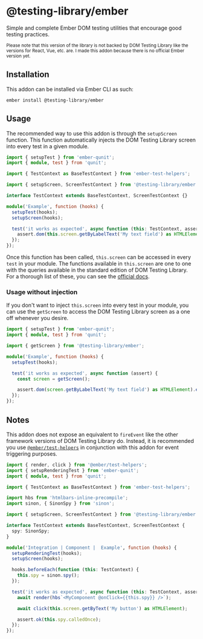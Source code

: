 # @testing-library/ember

Simple and complete Ember DOM testing utilities that encourage good testing practices.

<small>Please note that this version of the library is not backed by DOM Testing Library like the versions for React, Vue, etc. are. I made this addon because there is no official Ember version yet.</small>

## Installation

This addon can be installed via Ember CLI as such:

```
ember install @testing-library/ember
```

## Usage

The recommended way to use this addon is through the `setupScreen` function. This function automatically injects the DOM Testing Library screen into every test in a given module.

```ts
import { setupTest } from 'ember-qunit';
import { module, test } from 'qunit';

import { TestContext as BaseTestContext } from 'ember-test-helpers';

import { setupScreen, ScreenTestContext } from '@testing-library/ember';

interface TestContext extends BaseTestContext, ScreenTestContext {}

module('Example', function (hooks) {
  setupTest(hooks);
  setupScreen(hooks);

  test('it works as expected', async function (this: TestContext, assert) {
    assert.dom(this.screen.getByLabelText('My text field') as HTMLElement).exists();
  });
});
```

Once this function has been called, `this.screen` can be accessed in every `test` in your module. The functions available in `this.screen` are one to one with the queries available in the standard edition of DOM Testing Library. For a thorough list of these, you can see the [official docs](https://testing-library.com/docs/queries/about).

### Usage without injection

If you don't want to inject `this.screen` into every test in your module, you can use the `getScreen` to access the DOM Testing Library screen as a one off whenever you desire.

```ts
import { setupTest } from 'ember-qunit';
import { module, test } from 'qunit';

import { getScreen } from '@testing-library/ember';

module('Example', function (hooks) {
  setupTest(hooks);

  test('it works as expected', async function (assert) {
    const screen = getScreen();

    assert.dom(screen.getByLabelText('My text field') as HTMLElement).exists();
  });
});
```

## Notes

This addon does not expose an equivalent to `fireEvent` like the other framework versions of DOM Testing Library do. Instead, it is recommended you use [`@ember/test-helpers`](https://github.com/emberjs/ember-test-helpers) in conjunction with this addon for event triggering purposes.

```ts
import { render, click } from '@ember/test-helpers';
import { setupRenderingTest } from 'ember-qunit';
import { module, test } from 'qunit';

import { TestContext as BaseTestContext } from 'ember-test-helpers';

import hbs from 'htmlbars-inline-precompile';
import sinon, { SinonSpy } from 'sinon';

import { setupScreen, ScreenTestContext } from '@testing-library/ember';

interface TestContext extends BaseTestContext, ScreenTestContext {
  spy: SinonSpy;
}

module('Integration | Component |  Example', function (hooks) {
  setupRenderingTest(hooks);
  setupScreen(hooks);

  hooks.beforeEach(function (this: TestContext) {
    this.spy = sinon.spy();
  });

  test('it works as expected', async function (this: TestContext, assert) {
    await render(hbs`<MyComponent @onClick={{this.spy}} />`);

    await click(this.screen.getByText('My button') as HTMLElement);

    assert.ok(this.spy.calledOnce);
  });
});
```
